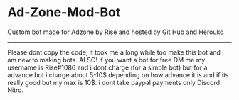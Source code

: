 # Ad-Zone-Mod-Bot
Custom bot made for Adzone by Rise and hosted by Git Hub and Herouko 

__________________________________________________________________________________________________________________________________
Please dont copy the code, it took me a long while too make this bot and i am new to making bots. ALSO! if you want a bot for free DM me my username is Rise#1086 and i dont charge (for a simple bot) but for a advance bot i charge about 5-10$ depending on how advance it is and if its really good but my max is 10$. i dont take paypal payments only Discord Nitro.
